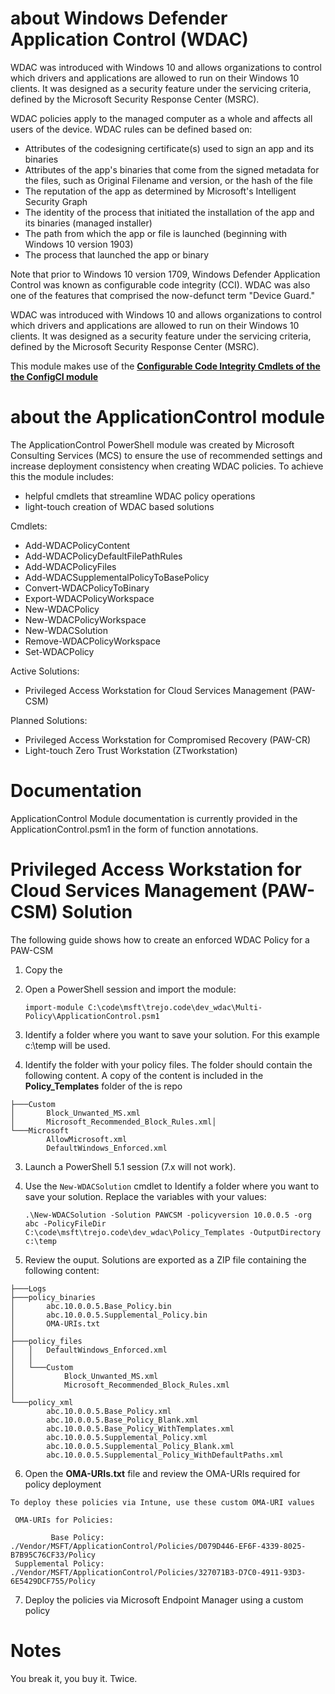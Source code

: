 
# about Windows Defender Application Control (WDAC)
WDAC was introduced with Windows 10 and allows organizations to control which drivers and applications are allowed to run on their Windows 10 clients. It was designed as a security feature under the servicing criteria, defined by the Microsoft Security Response Center (MSRC).

WDAC policies apply to the managed computer as a whole and affects all users of the device. WDAC rules can be defined based on:

* Attributes of the codesigning certificate(s) used to sign an app and its binaries
* Attributes of the app's binaries that come from the signed metadata for the files, such as Original Filename and version, or the hash of the file
* The reputation of the app as determined by Microsoft's Intelligent Security Graph
* The identity of the process that initiated the installation of the app and its binaries (managed installer)
* The path from which the app or file is launched (beginning with Windows 10 version 1903)
* The process that launched the app or binary

Note that prior to Windows 10 version 1709, Windows Defender Application Control was known as configurable code integrity (CCI). WDAC was also one of the features that comprised the now-defunct term "Device Guard."

WDAC was introduced with Windows 10 and allows organizations to control which drivers and applications are allowed to run on their Windows 10 clients. It was designed as a security feature under the servicing criteria, defined by the Microsoft Security Response Center (MSRC).

This module makes use of the **[Configurable Code Integrity Cmdlets of the the ConfigCI module](https://docs.microsoft.com/en-us/powershell/module/configci/?view=windowsserver2019-ps)**

# about the ApplicationControl module
The ApplicationControl PowerShell module was created by Microsoft Consulting Services (MCS) to ensure the use of recommended settings and increase deployment consistency when creating WDAC policies. To achieve this the module includes:

* helpful cmdlets that streamline WDAC policy operations
* light-touch creation of WDAC based solutions

Cmdlets:

* Add-WDACPolicyContent
* Add-WDACPolicyDefaultFilePathRules
* Add-WDACPolicyFiles
* Add-WDACSupplementalPolicyToBasePolicy
* Convert-WDACPolicyToBinary
* Export-WDACPolicyWorkspace
* New-WDACPolicy
* New-WDACPolicyWorkspace
* New-WDACSolution
* Remove-WDACPolicyWorkspace
* Set-WDACPolicy

Active Solutions:

* Privileged Access Workstation for Cloud Services Management (PAW-CSM)

Planned Solutions:

* Privileged Access Workstation for Compromised Recovery (PAW-CR)
* Light-touch Zero Trust Workstation (ZTworkstation)

# Documentation
ApplicationControl Module documentation is currently provided in the ApplicationControl.psm1 in the form of function annotations.

# Privileged Access Workstation for Cloud Services Management (PAW-CSM) Solution
The following guide shows how to create an enforced WDAC Policy for a PAW-CSM

1. Copy the 
1. Open a PowerShell session and import the module:

    `import-module C:\code\msft\trejo.code\dev_wdac\Multi-Policy\ApplicationControl.psm1`

2. Identify a folder where you want to save your solution. For this example c:\temp will be used.

3. Identify the folder with your policy files. The folder should contain the following content. A copy of the content is included in the **Policy_Templates** folder of the is repo

```
├───Custom
│       Block_Unwanted_MS.xml
│       Microsoft_Recommended_Block_Rules.xml│
└───Microsoft
        AllowMicrosoft.xml
        DefaultWindows_Enforced.xml
```

3. Launch a PowerShell 5.1 session (7.x will not work). 
4. Use the `New-WDACSolution` cmdlet to Identify a folder where you want to save your solution. Replace the variables with your values:


    `.\New-WDACSolution -Solution PAWCSM -policyversion 10.0.0.5 -org abc -PolicyFileDir C:\code\msft\trejo.code\dev_wdac\Policy_Templates -OutputDirectory c:\temp`

5. Review the ouput. Solutions are exported as a ZIP file containing the following content:

```
├───Logs
├───policy_binaries
│       abc.10.0.0.5.Base_Policy.bin
│       abc.10.0.0.5.Supplemental_Policy.bin
│       OMA-URIs.txt
│
├───policy_files
│   │   DefaultWindows_Enforced.xml
│   │
│   └───Custom
│           Block_Unwanted_MS.xml
│           Microsoft_Recommended_Block_Rules.xml
│
└───policy_xml
        abc.10.0.0.5.Base_Policy.xml
        abc.10.0.0.5.Base_Policy_Blank.xml
        abc.10.0.0.5.Base_Policy_WithTemplates.xml
        abc.10.0.0.5.Supplemental_Policy.xml
        abc.10.0.0.5.Supplemental_Policy_Blank.xml
        abc.10.0.0.5.Supplemental_Policy_WithDefaultPaths.xml

```

6. Open the **OMA-URIs.txt** file and review the OMA-URIs required for policy deployment

``` 
To deploy these policies via Intune, use these custom OMA-URI values

 OMA-URIs for Policies:

         Base Policy:   ./Vendor/MSFT/ApplicationControl/Policies/D079D446-EF6F-4339-8025-B7B95C76CF33/Policy
 Supplemental Policy:   ./Vendor/MSFT/ApplicationControl/Policies/327071B3-D7C0-4911-93D3-6E5429DCF755/Policy

```

7. Deploy the policies via Microsoft Endpoint Manager using a custom policy


# Notes
You break it, you buy it. Twice.